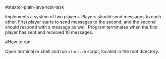 #staxter-plain-java-test-task

Implements a system of two players. 
Players should send messages to each other. First player starts to send
messages to the second, and the second should respond with a message as well.
Program terminates when the first player has sent and received 10 messages.

#How to run

Open terminal or shell and run `start.sh` script, located in the root directory.